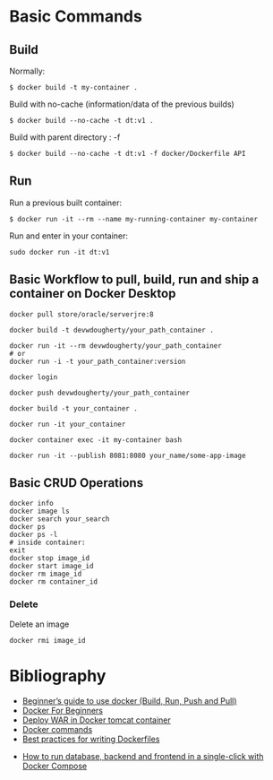 # Basic Commands

## Build
Normally:
```
$ docker build -t my-container .
```
Build with no-cache (information/data of the previous builds)
```
$ docker build --no-cache -t dt:v1 .
```

Build with parent directory : -f
```
$ docker build --no-cache -t dt:v1 -f docker/Dockerfile API
```

## Run
Run a previous built container:
```
$ docker run -it --rm --name my-running-container my-container
```
Run and enter in your container:
```
sudo docker run -it dt:v1
```

## Basic Workflow to pull, build, run and ship a container on Docker Desktop
```
docker pull store/oracle/serverjre:8

docker build -t devwdougherty/your_path_container .

docker run -it --rm devwdougherty/your_path_container
# or
docker run -i -t your_path_container:version

docker login

docker push devwdougherty/your_path_container

docker build -t your_container .

docker run -it your_container

docker container exec -it my-container bash

docker run -it --publish 8081:8080 your_name/some-app-image
```
## Basic CRUD Operations
```
docker info
docker image ls
docker search your_search
docker ps
docker ps -l
# inside container:
exit
docker stop image_id
docker start image_id
docker rm image_id
docker rm container_id
```

### Delete
Delete an image
```
docker rmi image_id
```

# Bibliography

* [Beginner’s guide to use docker (Build, Run, Push and Pull)](https://medium.com/@deepakshakya/beginners-guide-to-use-docker-build-run-push-and-pull-4a132c094d75)
* [Docker For Beginners](https://medium.com/the-andela-way/docker-for-beginners-61e8e0ce6a19)
* [Deploy WAR in Docker tomcat container](https://medium.com/@pra4mesh/deploy-war-in-docker-tomcat-container-b52a3baea448)
* [Docker commands](https://github.com/prameshbhattarai/docker-commands)
* [Best practices for writing Dockerfiles](https://docs.docker.com/develop/develop-images/dockerfile_best-practices/)
- [How to run database, backend and frontend in a single-click with Docker Compose](https://medium.com/@wkrzywiec/how-to-run-database-backend-and-frontend-in-a-single-click-with-docker-compose-4bcda66f6de)
